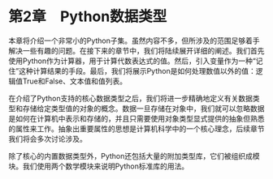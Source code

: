    

# 第2章　Python数据类型

本章将介绍一个非常小的Python子集。虽然内容不多，但所涉及的范围足够着手解决一些有趣的问题。在接下来的章节中，我们将陆续展开详细的阐述。我们首先使用Python作为计算器，用于计算代数表达式的值。然后，引入变量作为一种“记住”这种计算结果的手段。最后，我们将展示Python是如何处理数值以外的值：逻辑值True和False、文本值和值列表。

在介绍了Python支持的核心数据类型之后，我们将进一步精确地定义有关数据类型和存储给定类型值的对象的概念。数据一旦存储在对象中，我们就可以忽略数据是如何在计算机中表示和存储的，并且只需要使用对象类型显式提供的抽象但熟悉的属性来工作。抽象出重要属性的思想是计算机科学中的一个核心理念，后续章节我们将会多次讨论涉及。

除了核心的内置数据类型外，Python还包括大量的附加类型库，它们被组织成模块。我们使用两个数学模块来说明Python标准库的用法。